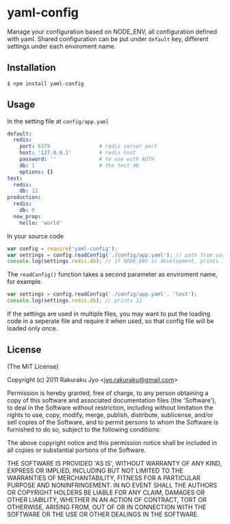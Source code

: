 # yaml-config

Manage your configuration based on NODE_ENV, all configuration defined with yaml. Shared configuration can be put under `default` key, different settings under each enviroment name.

## Installation

    $ npm install yaml-config

## Usage

In the setting file at `config/app.yaml`

```yaml
default:
  redis:
    port: 6379                # redis server port
    host: '127.0.0.1'         # redis host
    password: ''              # to use with AUTH
    db: 1                     # the test db
    options: {}
test:
  redis:
    db: 12
production:
  redis:
    db: 0
  new_prop:
    hello: 'world'
```

In your source code

```javascript
var config = require('yaml-config');
var settings = config.readConfig('./config/app.yaml'); // path from your app root without slash
console.log(settings.redis.db); // if NODE_ENV is development, prints 1
```

The `readConfig()` function takes a second parameter as enviroment name, for example

```javascript
var settings = config.readConfig('./config/app.yaml', 'test');
console.log(settings.redis.db); // prints 12
```

If the settings are used in multiple files, you may want to put the loading code in a seperate file and require it when used, so that config file will be loaded only once.

## License

(The MIT License)

Copyright (c) 2011 Rakuraku Jyo &lt;jyo.rakuraku@gmail.com&gt;

Permission is hereby granted, free of charge, to any person obtaining
a copy of this software and associated documentation files (the
'Software'), to deal in the Software without restriction, including
without limitation the rights to use, copy, modify, merge, publish,
distribute, sublicense, and/or sell copies of the Software, and to
permit persons to whom the Software is furnished to do so, subject to
the following conditions:

The above copyright notice and this permission notice shall be
included in all copies or substantial portions of the Software.

THE SOFTWARE IS PROVIDED 'AS IS', WITHOUT WARRANTY OF ANY KIND,
EXPRESS OR IMPLIED, INCLUDING BUT NOT LIMITED TO THE WARRANTIES OF
MERCHANTABILITY, FITNESS FOR A PARTICULAR PURPOSE AND NONINFRINGEMENT.
IN NO EVENT SHALL THE AUTHORS OR COPYRIGHT HOLDERS BE LIABLE FOR ANY
CLAIM, DAMAGES OR OTHER LIABILITY, WHETHER IN AN ACTION OF CONTRACT,
TORT OR OTHERWISE, ARISING FROM, OUT OF OR IN CONNECTION WITH THE
SOFTWARE OR THE USE OR OTHER DEALINGS IN THE SOFTWARE.
